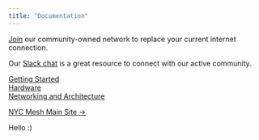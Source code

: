 ```yaml
---
title: "Documentation"
---
```


[Join](https://nycmesh.net/join) our community-owned network to replace your current internet connection.

Our [Slack chat](https://slack.nycmesh.net/) is a great resource to connect with our active community.

[Getting Started](/gettingstarted)  
[Hardware](/hardware)  
[Networking and Architecture](/networking)

[NYC Mesh Main Site →](https://nycmesh.net)

Hello :)
